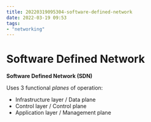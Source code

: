 ```yaml
---
title: 20220319095304-software-defined-network
date: 2022-03-19 09:53
tags:
- "networking"
---
```


# Software Defined Network

**Software Defined Network (SDN)**

Uses 3 functional _planes_ of operation:

* Infrastructure layer / Data plane
* Control layer / Control plane
* Application layer / Management plane